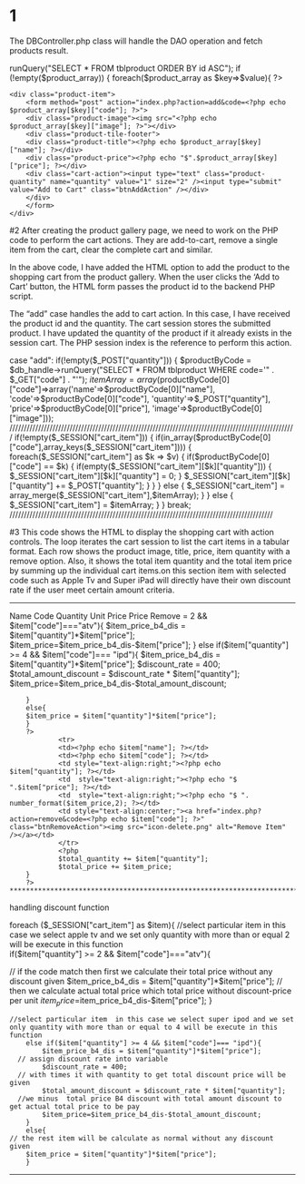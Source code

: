 # 1

The DBController.php class will handle the DAO operation and fetch products result.

<?php
$product_array = $db_handle->runQuery("SELECT * FROM tblproduct ORDER BY id ASC");
if (!empty($product_array)) { 
	foreach($product_array as $key=>$value){
?>
	<div class="product-item">
		<form method="post" action="index.php?action=add&code=<?php echo $product_array[$key]["code"]; ?>">
		<div class="product-image"><img src="<?php echo $product_array[$key]["image"]; ?>"></div>
		<div class="product-tile-footer">
		<div class="product-title"><?php echo $product_array[$key]["name"]; ?></div>
		<div class="product-price"><?php echo "$".$product_array[$key]["price"]; ?></div>
		<div class="cart-action"><input type="text" class="product-quantity" name="quantity" value="1" size="2" /><input type="submit" value="Add to Cart" class="btnAddAction" /></div>
		</div>
		</form>
	</div>
<?php
	}
}
?>


#2
After creating the product gallery page, we need to work on the PHP code to perform the cart actions. 
They are add-to-cart, remove a single item from the cart, clear the complete cart and similar.

In the above code, I have added the HTML option to add the product to the shopping cart from the product gallery. When the user clicks the ‘Add to Cart’ button, 
the HTML form passes the product id to the backend PHP script.

The “add” case handles the add to cart action. In this case, I have received the product id and the quantity.
The cart session stores the submitted product. I have updated the quantity of the product if it already exists 
in the session cart. The PHP session index is the reference to perform this action.

case "add":
	if(!empty($_POST["quantity"])) {
		$productByCode = $db_handle->runQuery("SELECT * FROM tblproduct WHERE code='" . $_GET["code"] . "'");
		$itemArray = array($productByCode[0]["code"]=>array('name'=>$productByCode[0]["name"], 'code'=>$productByCode[0]["code"], 'quantity'=>$_POST["quantity"], 'price'=>$productByCode[0]["price"], 'image'=>$productByCode[0]["image"]));
////////////////////////////////////////////////////////////////////////////////////////////////////		
		if(!empty($_SESSION["cart_item"])) {
			if(in_array($productByCode[0]["code"],array_keys($_SESSION["cart_item"]))) {
				foreach($_SESSION["cart_item"] as $k => $v) {
						if($productByCode[0]["code"] == $k) {
							if(empty($_SESSION["cart_item"][$k]["quantity"])) {
								$_SESSION["cart_item"][$k]["quantity"] = 0;
							}
							$_SESSION["cart_item"][$k]["quantity"] += $_POST["quantity"];
						}
				}
			} else {
				$_SESSION["cart_item"] = array_merge($_SESSION["cart_item"],$itemArray);
			}
		} else {
			$_SESSION["cart_item"] = $itemArray;
		}
	}
	break;
  ////////////////////////////////////////////////////////////////////////////////////////////
  
  
  #3
  This code shows the HTML to display the shopping cart with action controls. 
  The loop iterates the cart session to list the cart items in a tabular format.
  Each row shows the product image, title, price, item quantity with a remove option. Also, it shows the total item quantity 
  and the total item price by summing up the individual cart items.on this section item with selected code such as Apple Tv and 
  Super iPad will directly have their own discount rate if the user meet certain amount criteria.
*********************************************************************************************************  
  <th style="text-align:left;">Name</th>
<th style="text-align:left;">Code</th>
<th style="text-align:right;" width="5%">Quantity</th>
<th style="text-align:right;" width="10%">Unit Price</th>
<th style="text-align:right;" width="10%">Price</th>
<th style="text-align:center;" width="5%">Remove</th>
</tr>	
<?php		
    foreach ($_SESSION["cart_item"] as $item){
		if($item["quantity"] >= 2 && $item["code"]==="atv"){
			$item_price_b4_dis = $item["quantity"]*$item["price"];
			$item_price=$item_price_b4_dis-$item["price"];
		}
		else if($item["quantity"] >= 4 && $item["code"]=== "ipd"){
			$item_price_b4_dis = $item["quantity"]*$item["price"];
			$discount_rate = 400;
			$total_amount_discount = $discount_rate * $item["quantity"];
			$item_price=$item_price_b4_dis-$total_amount_discount;

		}
		else{
		$item_price = $item["quantity"]*$item["price"];
		}
		?>
				<tr>
				<td><?php echo $item["name"]; ?></td>
				<td><?php echo $item["code"]; ?></td>
				<td style="text-align:right;"><?php echo $item["quantity"]; ?></td>
				<td  style="text-align:right;"><?php echo "$ ".$item["price"]; ?></td>
				<td  style="text-align:right;"><?php echo "$ ". number_format($item_price,2); ?></td>
				<td style="text-align:center;"><a href="index.php?action=remove&code=<?php echo $item["code"]; ?>" class="btnRemoveAction"><img src="icon-delete.png" alt="Remove Item" /></a></td>
				</tr>
				<?php
				$total_quantity += $item["quantity"];
				$total_price += $item_price;
		}
		?>
    ****************************************************************************************************************************************************

handling discount function

  foreach ($_SESSION["cart_item"] as $item){
  //select particular item  in this case we select apple tv and we set only quantity with more than or equal 2 will be execute in this function  
		if($item["quantity"] >= 2 && $item["code"]==="atv"){
    
// if the code match then first we calculate their total price without any discount given
			$item_price_b4_dis = $item["quantity"]*$item["price"];
 // then we calculate actual total price which     total  price without discount-price per unit 
			$item_price=$item_price_b4_dis-$item["price"];
		}
    
    //select particular item  in this case we select super ipod and we set only quantity with more than or equal to 4 will be execute in this function    
		else if($item["quantity"] >= 4 && $item["code"]=== "ipd"){
			$item_price_b4_dis = $item["quantity"]*$item["price"];
      // assign discount rate into variable
			$discount_rate = 400;
      // with times it with quantity to get total discount price will be given
			$total_amount_discount = $discount_rate * $item["quantity"];
      //we minus  total price B4 discount with total amount discount to get actual total price to be pay
			$item_price=$item_price_b4_dis-$total_amount_discount;
		}
		else{
    // the rest item will be calculate as normal without any discount given
		$item_price = $item["quantity"]*$item["price"];
		}
    
   
*******************************************************************************************************
  
